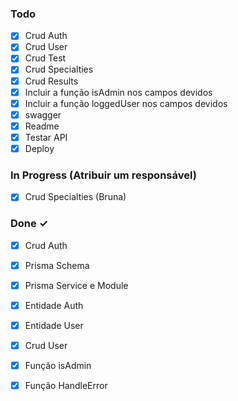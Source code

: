 ### Todo

- [x] Crud Auth
- [x] Crud User
- [x] Crud Test
- [x] Crud Specialties
- [x] Crud Results
- [x] Incluir a função isAdmin nos campos devidos
- [x] Incluir a função loggedUser nos campos devidos
- [x] swagger
- [x] Readme
- [x] Testar API
- [x] Deploy

### In Progress (Atribuir um responsável)

- [x] Crud Specialties (Bruna)

### Done ✓

- [x] Crud Auth 
- [x] Prisma Schema
- [x] Prisma Service e Module
- [x] Entidade Auth
- [x] Entidade User
- [x] Crud User
- [x] Função isAdmin
- [x] Função HandleError








